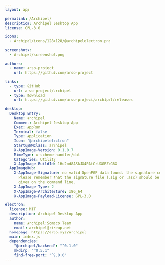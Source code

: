 ```yaml
---
layout: app

permalink: /Archipel/
description: Archipel Desktop App
license: GPL-3.0

icons:
  - Archipel/icons/128x128/@archipelelectron.png

screenshots:
  - Archipel/screenshot.png

authors:
  - name: arso-project
    url: https://github.com/arso-project

links:
  - type: GitHub
    url: arso-project/archipel
  - type: Download
    url: https://github.com/arso-project/archipel/releases

desktop:
  Desktop Entry:
    Name: archipel
    Comment: Archipel Desktop App
    Exec: AppRun
    Terminal: false
    Type: Application
    Icon: "@archipelelectron"
    StartupWMClass: archipel
    X-AppImage-Version: 0.1.0.7
    MimeType: x-scheme-handler/dat
    Categories: Utility
    X-AppImage-BuildId: 1Hu2od8ASkJG4PAtCrUGGRZeG6X
  AppImageHub:
    X-AppImage-Signature: no valid OpenPGP data found. the signature could not be verified.
      Please remember that the signature file (.sig or .asc) should be the first file
      given on the command line.
    X-AppImage-Type: 2
    X-AppImage-Architecture: x86_64
    X-AppImage-Payload-License: GPL-3.0

electron:
  license: MIT
  description: Archipel Desktop App
  author:
    name: Archipel:Somoco Team
    email: archipel@riseup.net
  homepage: https://arso.xyz/archipel
  main: index.js
  dependencies:
    "@archipel/backend": "^0.1.0"
    mkdirp: "^0.5.1"
    find-free-port: "^2.0.0"
---
```

